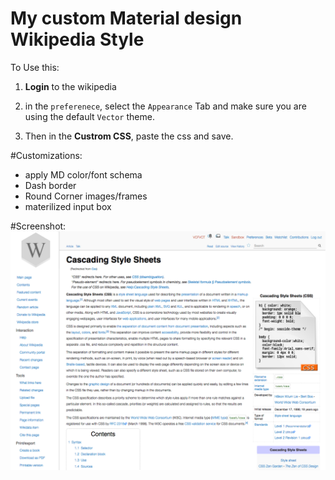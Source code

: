 # My custom Material design Wikipedia Style

To Use this: 

1. **Login** to the wikipedia

2. in the `preferenece`, select the `Appearance` Tab and make sure you are using the default `Vector` theme. 

3. Then in the **Custrom CSS**, paste the css and save.
 

#Customizations:
- apply MD color/font schema
- Dash border
- Round Corner images/frames
- materilized input box 


#Screenshot:
![Screenshot](/screenshot/wikipedia-md1.png?raw=true "Screenshot1")
